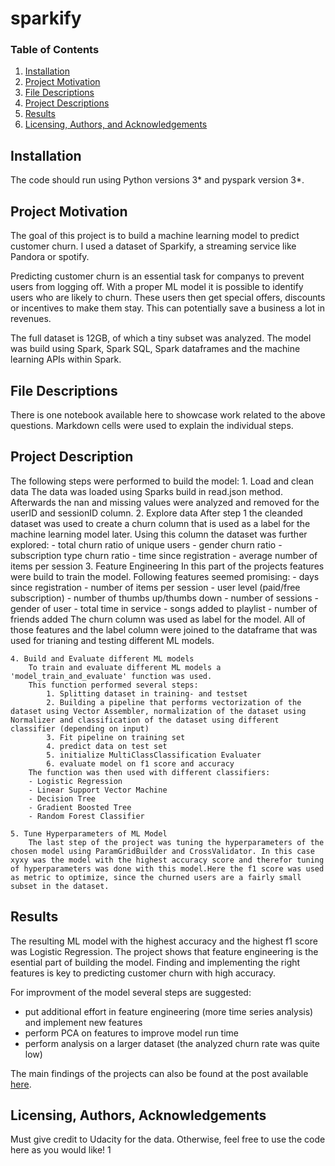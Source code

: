 # sparkify

### Table of Contents

1. [Installation](#installation)
2. [Project Motivation](#motivation)
3. [File Descriptions](#files)
4. [Project Descriptions](#descriptions)
4. [Results](#results)
5. [Licensing, Authors, and Acknowledgements](#licensing)

## Installation <a name="installation"></a>

The code should run using Python versions 3* and pyspark version 3*. 

## Project Motivation<a name="motivation"></a>

The goal of this project is to build a machine learning model to predict customer churn. I used a dataset of Sparkify, a streaming service like Pandora or spotify.

Predicting customer churn is an essential task for companys to prevent users from logging off.
With a proper ML model it is possible to identify users who are likely to churn. These users then get special offers, discounts or incentives to make them stay. This can potentially save a business a lot in revenues.

The full dataset is 12GB, of which a tiny subset was analyzed. 
The model was build using Spark, Spark SQL, Spark dataframes and the machine learning APIs within Spark.


## File Descriptions <a name="files"></a>

There is one notebook available here to showcase work related to the above questions. Markdown cells were used to explain the individual steps. 

## Project Description <a name="descriptions"></a>

The following steps were performed to build the model:
    1. Load and clean data
        The data was loaded using Sparks build in read.json method. Afterwards the nan and missing values were analyzed and removed for the userID and sessionID column.
    2. Explore data
        After step 1 the cleanded dataset was used to create a churn column that is used as a label for the machine learning model later.
        Using this column the dataset was further explored:
            - total churn ratio of unique users
            - gender churn ratio
            - subscription type churn ratio
            - time since registration
            - average number of items per session
    3. Feature Engineering
        In this part of the projects features were build to train the model.
        Following features seemed promising:
            - days since registration
            - number of items per session
            - user level (paid/free subscription)
            - number of thumbs up/thumbs down
            - number of sessions
            - gender of user
            - total time in service
            - songs added to playlist
            - number of friends added
        The churn column was used as label for the model.
        All of those features and the label column were joined to the dataframe that was used for trianing and testing different ML models.
        
    4. Build and Evaluate different ML models
        To train and evaluate different ML models a 'model_train_and_evaluate' function was used.
        This function performed several steps:
            1. Splitting dataset in training- and testset
            2. Building a pipeline that performs vectorization of the dataset using Vector Assembler, normalization of the dataset using Normalizer and classification of the dataset using different classifier (depending on input) 
            3. Fit pipeline on training set
            4. predict data on test set
            5. initialize MultiClassClassification Evaluater
            6. evaluate model on f1 score and accuracy
        The function was then used with different classifiers:
        - Logistic Regression
        - Linear Support Vector Machine
        - Decision Tree
        - Gradient Boosted Tree
        - Random Forest Classifier
        
    5. Tune Hyperparameters of ML Model
        The last step of the project was tuning the hyperparameters of the chosen model using ParamGridBuilder and CrossValidator. In this case xyxy was the model with the highest accuracy score and therefor tuning of hyperparameters was done with this model.Here the f1 score was used as metric to optimize, since the churned users are a fairly small subset in the dataset.
        
        
        
## Results<a name="results"></a>

The resulting ML model with the highest accuracy and the highest f1 score was Logistic Regression. 
The project shows that feature engineering is the esential part of building the model. Finding and implementing the right features is key to predicting customer churn with high accuracy.

For improvment of the model several steps are suggested:
- put additional effort in feature engineering (more time series analysis) and implement new features
- perform PCA on features to improve model run time
- perform analysis on a larger dataset (the analyzed churn rate was quite low)


The main findings of the projects can also be found at the post available [here](https://medium.com/@annatrumm/predicting-customer-churn-7469bb8af5b4).


## Licensing, Authors, Acknowledgements<a name="licensing"></a>

Must give credit to Udacity for the data.
Otherwise, feel free to use the code here as you would like! 1


